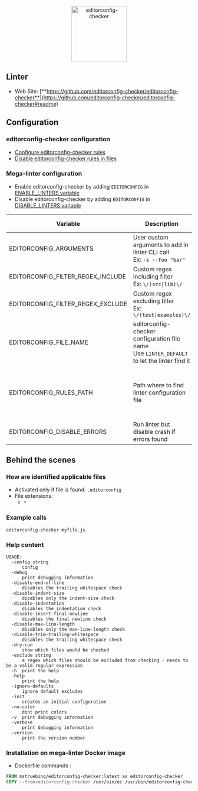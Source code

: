 <!-- markdownlint-disable MD033 MD041 -->
<!-- Generated by .automation/build.py, please do not update manually -->

<div align="center">
  <a href="https://github.com/editorconfig-checker/editorconfig-checker#readme" target="blank" title="Visit linter Web Site">
    <img src="https://raw.githubusercontent.com/editorconfig-checker/editorconfig-checker/master/docs/logo.png" alt="editorconfig-checker" height="150px">
  </a>
</div>

## Linter

- Web Site: [**https://github.com/editorconfig-checker/editorconfig-checker**](https://github.com/editorconfig-checker/editorconfig-checker#readme)

## Configuration

### editorconfig-checker configuration

- [Configure editorconfig-checker rules](https://github.com/editorconfig-checker/editorconfig-checker#configuration)
- [Disable editorconfig-checker rules in files](https://github.com/editorconfig-checker/editorconfig-checker#excluding)

### Mega-linter configuration

- Enable editorconfig-checker by adding `EDITORCONFIG` in [ENABLE_LINTERS variable](https://github.com/nvuillam/mega-linter#activation-and-deactivation)
- Disable editorconfig-checker by adding `EDITORCONFIG` in [DISABLE_LINTERS variable](https://github.com/nvuillam/mega-linter#activation-and-deactivation)

| Variable | Description | Default value |
| ----------------- | -------------- | -------------- |
| EDITORCONFIG_ARGUMENTS | User custom arguments to add in linter CLI call<br/>Ex: `-s --foo "bar"` |  |
| EDITORCONFIG_FILTER_REGEX_INCLUDE | Custom regex including filter<br/>Ex: `\/(src\|lib)\/` | Include every file |
| EDITORCONFIG_FILTER_REGEX_EXCLUDE | Custom regex excluding filter<br/>Ex: `\/(test\|examples)\/` | Exclude no file |
| EDITORCONFIG_FILE_NAME | editorconfig-checker configuration file name</br>Use `LINTER_DEFAULT` to let the linter find it | `.ecrc` |
| EDITORCONFIG_RULES_PATH | Path where to find linter configuration file | Workspace folder, then Mega-Linter default rules |
| EDITORCONFIG_DISABLE_ERRORS | Run linter but disable crash if errors found | `false` |

## Behind the scenes

### How are identified applicable files

- Activated only if file is found: `.editorconfig`
- File extensions:
  - `*`


### Example calls

```shell
editorconfig-checker myfile.js
```


### Help content

```shell
USAGE:
  -config string
      config
  -debug
      print debugging information
  -disable-end-of-line
      disables the trailing whitespace check
  -disable-indent-size
      disables only the indent-size check
  -disable-indentation
      disables the indentation check
  -disable-insert-final-newline
      disables the final newline check
  -disable-max-line-length
      disables only the max-line-length check
  -disable-trim-trailing-whitespace
      disables the trailing whitespace check
  -dry-run
      show which files would be checked
  -exclude string
      a regex which files should be excluded from checking - needs to be a valid regular expression
  -h  print the help
  -help
      print the help
  -ignore-defaults
      ignore default excludes
  -init
      creates an initial configuration
  -no-color
      dont print colors
  -v  print debugging information
  -verbose
      print debugging information
  -version
      print the version number

```

### Installation on mega-linter Docker image

- Dockerfile commands :
```dockerfile
FROM mstruebing/editorconfig-checker:latest as editorconfig-checker
COPY --from=editorconfig-checker /usr/bin/ec /usr/bin/editorconfig-checker
```

